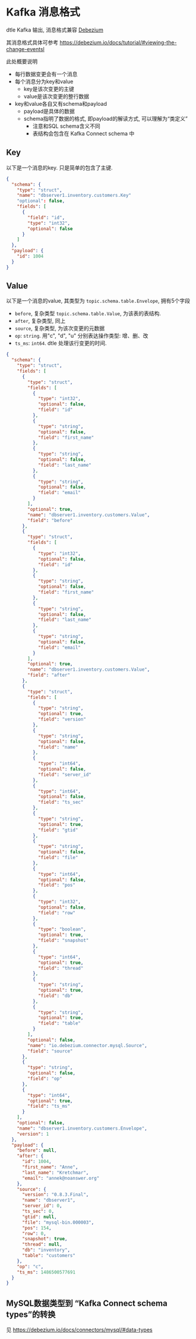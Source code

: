 # Kafka 消息格式

dtle Kafka 输出, 消息格式兼容 [Debezium](https://debezium.io)

其消息格式具体可参考 https://debezium.io/docs/tutorial/#viewing-the-change-eventsl

此处概要说明
- 每行数据变更会有一个消息
- 每个消息分为key和value
  - key是该次变更的主键
  - value是该次变更的整行数据
- key和value各自又有schema和payload
  - payload是具体的数据
  - schema指明了数据的格式, 即payload的解读方式, 可以理解为“类定义”
    - 注意和SQL schema含义不同
    - 表结构会包含在 Kafka Connect schema 中

## Key

以下是一个消息的key. 只是简单的包含了主键.

```json
{
  "schema": {
    "type": "struct",
    "name": "dbserver1.inventory.customers.Key"
    "optional": false,
    "fields": [
      {
        "field": "id",
        "type": "int32",
        "optional": false
      }
    ]
  },
  "payload": {
    "id": 1004
  }
}
```

## Value

以下是一个消息的value, 其类型为 `topic.schema.table.Envelope`, 拥有5个字段

- `before`, 复杂类型 `topic.schema.table.Value`, 为该表的表结构.
- `after`, 复杂类型, 同上
- `source`, 复杂类型, 为该次变更的元数据
- `op`: `string`. 用"c", "d", "u" 分别表达操作类型: 增、删、改
- `ts_ms`: `int64`. dtle 处理该行变更的时间.

```json
{
  "schema": {
    "type": "struct",
    "fields": [
      {
        "type": "struct",
        "fields": [
          {
            "type": "int32",
            "optional": false,
            "field": "id"
          },
          {
            "type": "string",
            "optional": false,
            "field": "first_name"
          },
          {
            "type": "string",
            "optional": false,
            "field": "last_name"
          },
          {
            "type": "string",
            "optional": false,
            "field": "email"
          }
        ],
        "optional": true,
        "name": "dbserver1.inventory.customers.Value",
        "field": "before"
      },
      {
        "type": "struct",
        "fields": [
          {
            "type": "int32",
            "optional": false,
            "field": "id"
          },
          {
            "type": "string",
            "optional": false,
            "field": "first_name"
          },
          {
            "type": "string",
            "optional": false,
            "field": "last_name"
          },
          {
            "type": "string",
            "optional": false,
            "field": "email"
          }
        ],
        "optional": true,
        "name": "dbserver1.inventory.customers.Value",
        "field": "after"
      },
      {
        "type": "struct",
        "fields": [
          {
            "type": "string",
            "optional": true,
            "field": "version"
          },
          {
            "type": "string",
            "optional": false,
            "field": "name"
          },
          {
            "type": "int64",
            "optional": false,
            "field": "server_id"
          },
          {
            "type": "int64",
            "optional": false,
            "field": "ts_sec"
          },
          {
            "type": "string",
            "optional": true,
            "field": "gtid"
          },
          {
            "type": "string",
            "optional": false,
            "field": "file"
          },
          {
            "type": "int64",
            "optional": false,
            "field": "pos"
          },
          {
            "type": "int32",
            "optional": false,
            "field": "row"
          },
          {
            "type": "boolean",
            "optional": true,
            "field": "snapshot"
          },
          {
            "type": "int64",
            "optional": true,
            "field": "thread"
          },
          {
            "type": "string",
            "optional": true,
            "field": "db"
          },
          {
            "type": "string",
            "optional": true,
            "field": "table"
          }
        ],
        "optional": false,
        "name": "io.debezium.connector.mysql.Source",
        "field": "source"
      },
      {
        "type": "string",
        "optional": false,
        "field": "op"
      },
      {
        "type": "int64",
        "optional": true,
        "field": "ts_ms"
      }
    ],
    "optional": false,
    "name": "dbserver1.inventory.customers.Envelope",
    "version": 1
  },
  "payload": {
    "before": null,
    "after": {
      "id": 1004,
      "first_name": "Anne",
      "last_name": "Kretchmar",
      "email": "annek@noanswer.org"
    },
    "source": {
      "version": "0.8.3.Final",
      "name": "dbserver1",
      "server_id": 0,
      "ts_sec": 0,
      "gtid": null,
      "file": "mysql-bin.000003",
      "pos": 154,
      "row": 0,
      "snapshot": true,
      "thread": null,
      "db": "inventory",
      "table": "customers"
    },
    "op": "c",
    "ts_ms": 1486500577691
  }
}
```

## MySQL数据类型到 “Kafka Connect schema types”的转换
见 https://debezium.io/docs/connectors/mysql/#data-types
